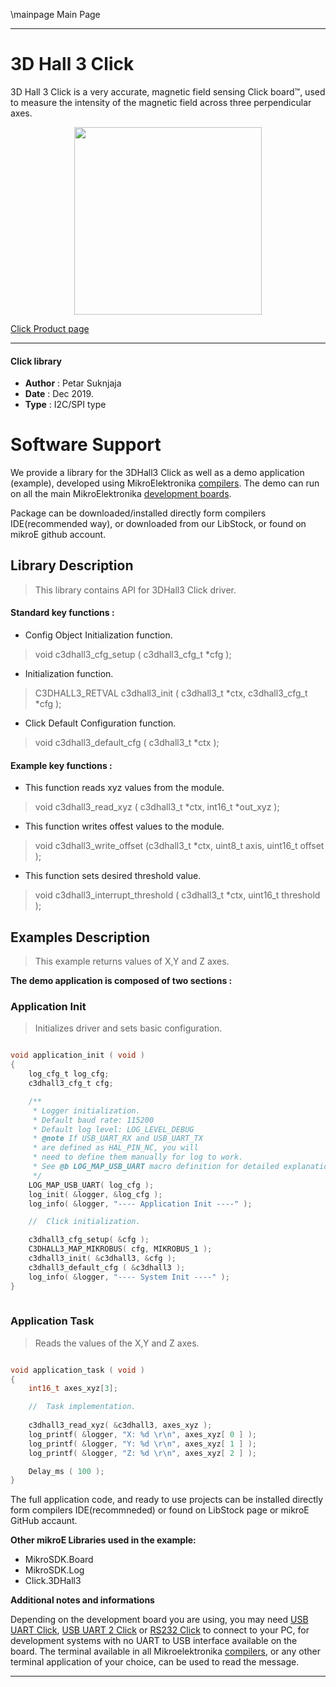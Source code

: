 \mainpage Main Page
 
 

---
# 3D Hall 3 Click

3D Hall 3 Click is a very accurate, magnetic field sensing Click board™, used to measure the intensity of the magnetic field across three perpendicular axes.

<p align="center">
  <img src="https://download.mikroe.com/images/click_for_ide/3dhall3_click.png" height=300px>
</p>

[Click Product page](https://www.mikroe.com/3d-hall-3-click)

---


#### Click library 

- **Author**        : Petar Suknjaja
- **Date**          : Dec 2019.
- **Type**          : I2C/SPI type


# Software Support

We provide a library for the 3DHall3 Click 
as well as a demo application (example), developed using MikroElektronika 
[compilers](https://shop.mikroe.com/compilers). 
The demo can run on all the main MikroElektronika [development boards](https://shop.mikroe.com/development-boards).

Package can be downloaded/installed directly form compilers IDE(recommended way), or downloaded from our LibStock, or found on mikroE github account. 

## Library Description

> This library contains API for 3DHall3 Click driver.

#### Standard key functions :

- Config Object Initialization function.
> void c3dhall3_cfg_setup ( c3dhall3_cfg_t *cfg ); 
 
- Initialization function.
> C3DHALL3_RETVAL c3dhall3_init ( c3dhall3_t *ctx, c3dhall3_cfg_t *cfg );

- Click Default Configuration function.
> void c3dhall3_default_cfg ( c3dhall3_t *ctx );


#### Example key functions :

- This function reads xyz values from the module.
> void c3dhall3_read_xyz ( c3dhall3_t *ctx, int16_t *out_xyz );
 
- This function writes offest values to the module.
> void c3dhall3_write_offset (c3dhall3_t *ctx, uint8_t axis, uint16_t offset );

- This function sets desired threshold value.
> void c3dhall3_interrupt_threshold ( c3dhall3_t *ctx, uint16_t threshold );

## Examples Description

> This example returns values of X,Y and Z axes.

**The demo application is composed of two sections :**

### Application Init 

> Initializes driver and sets basic configuration. 

```c

void application_init ( void )
{
    log_cfg_t log_cfg;
    c3dhall3_cfg_t cfg;

    /** 
     * Logger initialization.
     * Default baud rate: 115200
     * Default log level: LOG_LEVEL_DEBUG
     * @note If USB_UART_RX and USB_UART_TX 
     * are defined as HAL_PIN_NC, you will 
     * need to define them manually for log to work. 
     * See @b LOG_MAP_USB_UART macro definition for detailed explanation.
     */
    LOG_MAP_USB_UART( log_cfg );
    log_init( &logger, &log_cfg );
    log_info( &logger, "---- Application Init ----" );

    //  Click initialization.

    c3dhall3_cfg_setup( &cfg );
    C3DHALL3_MAP_MIKROBUS( cfg, MIKROBUS_1 );
    c3dhall3_init( &c3dhall3, &cfg );
    c3dhall3_default_cfg ( &c3dhall3 );
    log_info( &logger, "---- System Init ----" );
}
  
```

### Application Task

> Reads the values of the X,Y and Z axes.

```c

void application_task ( void )
{
    int16_t axes_xyz[3];

    //  Task implementation.
    
    c3dhall3_read_xyz( &c3dhall3, axes_xyz );
    log_printf( &logger, "X: %d \r\n", axes_xyz[ 0 ] );
    log_printf( &logger, "Y: %d \r\n", axes_xyz[ 1 ] );
    log_printf( &logger, "Z: %d \r\n", axes_xyz[ 2 ] );

    Delay_ms ( 100 );
}

```

The full application code, and ready to use projects can be  installed directly form compilers IDE(recommneded) or found on LibStock page or mikroE GitHub accaunt.

**Other mikroE Libraries used in the example:** 

- MikroSDK.Board
- MikroSDK.Log
- Click.3DHall3

**Additional notes and informations**

Depending on the development board you are using, you may need 
[USB UART Click](https://shop.mikroe.com/usb-uart-click), 
[USB UART 2 Click](https://shop.mikroe.com/usb-uart-2-click) or 
[RS232 Click](https://shop.mikroe.com/rs232-click) to connect to your PC, for 
development systems with no UART to USB interface available on the board. The 
terminal available in all Mikroelektronika 
[compilers](https://shop.mikroe.com/compilers), or any other terminal application 
of your choice, can be used to read the message.



---
